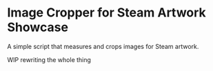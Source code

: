 # Image Cropper for Steam Artwork Showcase
A simple script that measures and crops images for Steam artwork.

WIP rewriting the whole thing
